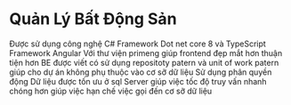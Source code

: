 # Quản Lý Bất Động Sản
 Được sử dụng công nghệ C# Framework Dot net core 8 và TypeScript Framework Angular 
 Với thư viện primeng giúp frontend đẹp mắt hơn thuận tiện hơn
 BE được viết có sử dụng repositoty patern và unit of work patern giúp cho dự án không phụ thuộc vào cơ sỡ dữ liệu
 Sử dụng phân quyền động
 Dữ liệu được tốn ưu ở sql Server giúp việc tốc độ truy vấn nhanh chóng hơn giúp việc hạn chế việc gọi đến cơ sỡ dữ liệu 
 
